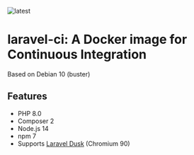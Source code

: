 ![latest](https://github.com/lbausch/laravel-ci/actions/workflows/docker-registry.yml/badge.svg)

# laravel-ci: A Docker image for Continuous Integration

Based on Debian 10 (buster)

## Features
+ PHP 8.0
+ Composer 2
+ Node.js 14
+ npm 7
+ Supports [Laravel Dusk](https://laravel.com/docs/master/dusk) (Chromium 90)
